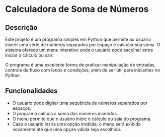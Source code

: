 # Calculadora de Soma de Números

## Descrição

Este projeto é um programa simples em Python que permite ao usuário inserir uma série de números separados por espaço e calcular sua soma. O sistema oferece um menu interativo onde o usuário pode escolher entre iniciar o cálculo ou sair.

O programa é uma excelente forma de praticar manipulação de entradas, controle de fluxo com loops e condições, além de ser útil para iniciantes no Python.

## Funcionalidades

- O usuário pode digitar uma sequência de números separados por espaços.
- O programa calcula a soma dos números inseridos.
- O menu permite que o usuário inicie o cálculo ou saia do programa.
- Caso o usuário insira uma opção inválida, o menu será exibido novamente até que uma opção válida seja escolhida.
